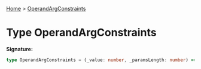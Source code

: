 [Home](../index.md) &gt; [OperandArgConstraints](./operandargconstraints.md)

# Type OperandArgConstraints


<b>Signature:</b>

```typescript
type OperandArgConstraints = (_value: number, _paramsLength: number) => boolean;
```
